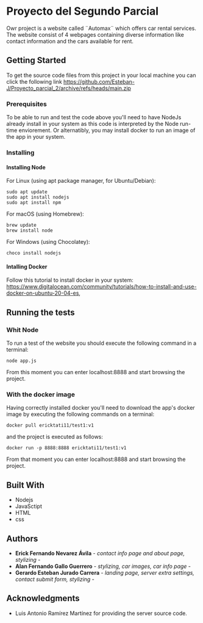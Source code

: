 # Proyecto del Segundo Parcial

Owr project is a website called ¨Automax¨ which offers car rental services. The website consist of 4 webpages containing diverse information like contact information and the cars available for rent.

## Getting Started

To get the source code files from this project in your local machine you can click the following link https://github.com/Esteban-J/Proyecto_parcial_2/archive/refs/heads/main.zip

### Prerequisites

To be able to run and test the code above you'll need to have NodeJs already install in your system as this code is interpreted by the Node run-time enviorement. Or alternatibly, you may install docker to run an image of the app in your system.

### Installing

#### Installing Node

For Linux (using apt package manager, for Ubuntu/Debian):
```
sudo apt update
sudo apt install nodejs
sudo apt install npm
```

For macOS (using Homebrew):
```
brew update
brew install node
```

For Windows (using Chocolatey):
```
choco install nodejs
```

#### Intalling Docker

Follow this tutorial to install docker in your system:
https://www.digitalocean.com/community/tutorials/how-to-install-and-use-docker-on-ubuntu-20-04-es, 

## Running the tests

### Whit Node


To run a test of the website you should execute the following command in a terminal:

```
node app.js
```
From this moment you can enter localhost:8888 and start browsing the project.

### With the docker image

Having correctly installed docker you'll need to download the app's docker image by executing the following commands on a terminal:
```
docker pull ericktati11/test1:v1
```
and the project is executed as follows:
```
docker run -p 8888:8888 ericktati11/test1:v1
```
From that moment you can enter localhost:8888 and start browsing the project.


## Built With

* Nodejs
* JavaSctipt
* HTML
* css

## Authors

* **Erick Fernando Nevarez Ávila** - *contact info page and about page, stylizing* -
* **Alan Fernando Gallo Guerrero** - *stylizing, car images, car info page* -
* **Gerardo Esteban Jurado Carrera** - *landing page, server extra settings, contact submit form, stylizing* -


## Acknowledgments

* Luis Antonio Ramírez Martínez for providing the server source code.


